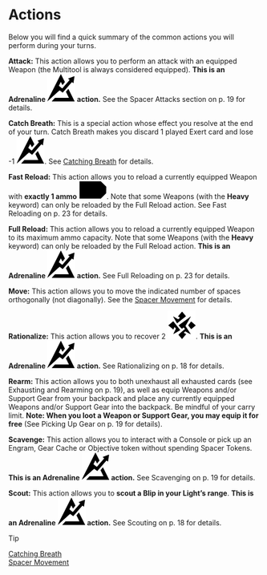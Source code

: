 # Actions

Below you will find a quick summary of the common
actions you will perform during your turns.

**Attack:** This action allows you to perform an attack
with an equipped Weapon (the Multitool is always
considered equipped). **This is an Adrenaline ![Adrenaline Icon](svg/icon-adrenaline.svg)
action.** See the Spacer Attacks section on p. 19
for details.

**Catch Breath:** This is a special action whose effect
you resolve at the end of your turn. Catch Breath
makes you discard 1 played Exert card and lose -1 ![Adrenaline Icon](svg/icon-adrenaline.svg "Adrenaline").
See [Catching Breath](catching-breath.md) for details.

**Fast Reload:** This action allows you to reload a currently equipped Weapon with **exactly 1 ammo ![Ammo Icon](svg/icon-ammo.svg)**.
Note that some Weapons (with the **Heavy** keyword)
can only be reloaded by the Full Reload action.
See Fast Reloading on p. 23 for details.

**Full Reload:** This action allows you to reload a currently equipped Weapon to its maximum ammo
capacity. Note that some Weapons (with the **Heavy**
keyword) can only be reloaded by the Full Reload
action. **This is an Adrenaline ![Adrenaline Icon](svg/icon-adrenaline.svg) action.** See Full
Reloading on p. 23 for details.

**Move:** This action allows you to move the indicated
number of spaces orthogonally (not diagonally).
See the [Spacer Movement](spacer-movement.md) for details.

**Rationalize:** This action allows you to recover 2 ![Stress Icon](svg/icon-stress.svg "Stress").
**This is an Adrenaline ![Adrenaline Icon](svg/icon-adrenaline.svg) action.** See Rationalizing
on p. 18 for details.

**Rearm:** This action allows you to both unexhaust
all exhausted cards (see Exhausting and Rearming
on p. 19), as well as equip Weapons and/or Support
Gear from your backpack and place any currently
equipped Weapons and/or Support Gear into the
backpack. Be mindful of your carry limit. **Note:
When you loot a Weapon or Support Gear, you
may equip it for free** (See Picking Up Gear on p. 19
for details).

**Scavenge:** This action allows you to interact with
a Console or pick up an Engram, Gear Cache or Objective token without spending Spacer Tokens.
**This is an Adrenaline ![Adrenaline Icon](svg/icon-adrenaline.svg) action.** See Scavenging
on p. 19 for details.

**Scout:** This action allows you to **scout a Blip
in your Light’s range**. **This is an Adrenaline ![Adrenaline Icon](svg/icon-adrenaline.svg)
action.** See Scouting on p. 18 for details.

> [!TIP]  
> [Catching Breath](catching-breath.md)  
> [Spacer Movement](spacer-movement.md)